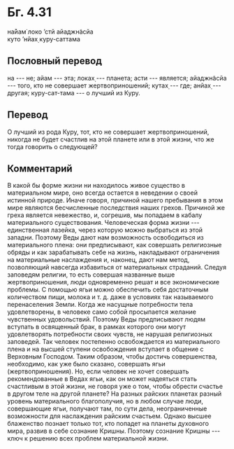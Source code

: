 # Бг. 4.31
на̄йам̇ локо ’стй айаджн̃асйа<br/>
куто ’нйах̣ куру-саттама
## Пословный перевод

на --- не; айам --- эта; локах̣ --- планета; асти --- является;
айаджн̃асйа --- того, кто не совершает жертвоприношений; кутах̣ --- где;
анйах̣ --- другая; куру-сат-тама --- о лучший из Куру.

## Перевод

О лучший из рода Куру, тот, кто не совершает жертвоприношений, никогда
не будет счастлив на этой планете или в этой жизни, что же тогда
говорить о следующей?

## Комментарий

В какой бы форме жизни ни находилось живое существо в материальном мире,
оно всегда остается в неведении о своей истинной природе. Иначе говоря,
причиной нашего пребывания в этом мире являются бесчисленные последствия
наших грехов. Причиной же греха является невежество, и, согрешив, мы
попадаем в кабалу материального существования. Человеческая форма жизни
--- единственная лазейка, через которую можно выбраться из этой западни.
Поэтому Веды дают нам возможность освободиться из материального плена:
они предписывают, как совершать религиозные обряды и как зарабатывать
себе на жизнь, накладывают ограничения на материальные наслаждения и,
наконец, дают нам метод, позволяющий навсегда избавиться от материальных
страданий. Следуя заповедям религии, то есть совершая названные выше
жертвоприношения, люди одновременно решат и все экономические проблемы.
С помощью ягьи можно обеспечить себя достаточным количеством пищи,
молока и т. д. даже в условиях так называемого перенаселения Земли.
Когда же насущные потребности тела удовлетворены, в человеке само собой
просыпается желание чувственных удовольствий. Поэтому Веды предписывают
людям вступать в освященный брак, в рамках которого они могут
удовлетворять потребности своих чувств, не нарушая религиозных
заповедей. Так человек постепенно освобождается из материального плена и
на высшей ступени освобождения вступает в общение с Верховным Господом.
Таким образом, чтобы достичь совершенства, необходимо, как уже было
сказано, совершать ягьи (жертвоприношения). Но, если человек не хочет
совершать рекомендованные в Ведах ягьи, как он может надеяться стать
счастливым в этой жизни, не говоря уже о том, чтобы обрести счастье в
другом теле на другой планете? На разных райских планетах разный уровень
материального благополучия, но в любом случае люди, совершающие ягьи,
получают там, по сути дела, неограниченные возможности для наслаждения
райским счастьем. Однако высшее блаженство познает только тот, кто
попадет на планеты духовного мира, развив в себе сознание Кришны.
Поэтому сознание Кришны --- ключ к решению всех проблем материальной
жизни.
